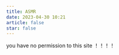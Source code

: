 ```yaml
---
title: ASMR
date: 2023-04-30 10:21
article: false
star: false
---
```

you have no permission to this site ！！！！

